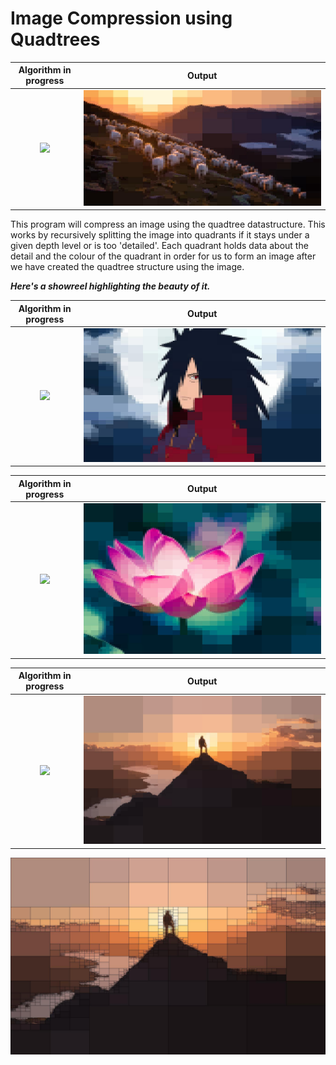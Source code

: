 # Image Compression using Quadtrees

Algorithm in progress                |  Output
:-----------------------------------:|:------------------------------------:
![](./images/mountain_quadtree.gif)  |  ![](./images/mountain_quadtree.jpg)

This program will compress an image using the quadtree datastructure. This works by recursively splitting the image into quadrants if it stays under a given depth level or is too 'detailed'. Each quadrant holds data about the detail and the colour of the quadrant in order for us to form an image after we have created the quadtree structure using the image.

___Here's a showreel highlighting the beauty of it.___

Algorithm in progress                |  Output
:-----------------------------------:|:------------------------------------:
![](./images/madara_quadtree.gif)    |  ![](/images/madara_quadtree.jpg)

Algorithm in progress                |  Output
:-----------------------------------:|:------------------------------------:
![](./images/flower_quadtree.gif)    |  ![](/images/flower_quadtree.jpg)

Algorithm in progress                |  Output
:-----------------------------------:|:------------------------------------:
![](./images/man_quadtree.gif)       |  ![](/images/man_quadtree.jpg)

![](/images/man_quadtree_lines.jpg)
